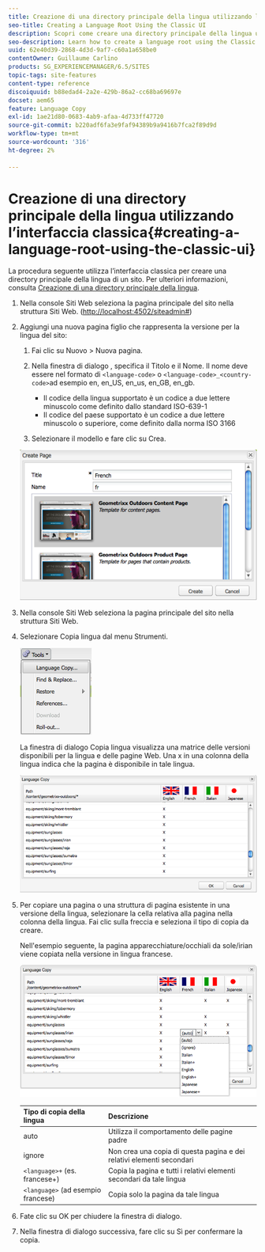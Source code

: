 ```yaml
---
title: Creazione di una directory principale della lingua utilizzando l’interfaccia classica
seo-title: Creating a Language Root Using the Classic UI
description: Scopri come creare una directory principale della lingua utilizzando l’interfaccia classica.
seo-description: Learn how to create a language root using the Classic UI.
uuid: 62e40d39-2868-4d3d-9af7-c60a1a658be0
contentOwner: Guillaume Carlino
products: SG_EXPERIENCEMANAGER/6.5/SITES
topic-tags: site-features
content-type: reference
discoiquuid: b88edad4-2a2e-429b-86a2-cc68ba69697e
docset: aem65
feature: Language Copy
exl-id: 1ae21d80-0683-4ab9-afaa-4d733ff47720
source-git-commit: b220adf6fa3e9faf94389b9a9416b7fca2f89d9d
workflow-type: tm+mt
source-wordcount: '316'
ht-degree: 2%

---
```


# Creazione di una directory principale della lingua utilizzando l’interfaccia classica{#creating-a-language-root-using-the-classic-ui}

La procedura seguente utilizza l’interfaccia classica per creare una directory principale della lingua di un sito. Per ulteriori informazioni, consulta [Creazione di una directory principale della lingua](/help/sites-administering/tc-prep.md#creating-a-language-root).

1. Nella console Siti Web seleziona la pagina principale del sito nella struttura Siti Web. ([http://localhost:4502/siteadmin#](http://localhost:4502/siteadmin#))
1. Aggiungi una nuova pagina figlio che rappresenta la versione per la lingua del sito:

   1. Fai clic su Nuovo > Nuova pagina.
   1. Nella finestra di dialogo , specifica il Titolo e il Nome. Il nome deve essere nel formato di `<language-code>` o `<language-code>_<country-code>`ad esempio en, en_US, en_us, en_GB, en_gb.

      * Il codice della lingua supportato è un codice a due lettere minuscolo come definito dallo standard ISO-639-1
      * Il codice del paese supportato è un codice a due lettere minuscolo o superiore, come definito dalla norma ISO 3166
   1. Selezionare il modello e fare clic su Crea.

   ![newpage](assets/newpagefr.png)

1. Nella console Siti Web seleziona la pagina principale del sito nella struttura Siti Web.
1. Selezionare Copia lingua dal menu Strumenti.

   ![toolslanguage agecopy](assets/toolslanguagecopy.png)

   La finestra di dialogo Copia lingua visualizza una matrice delle versioni disponibili per la lingua e delle pagine Web. Una x in una colonna della lingua indica che la pagina è disponibile in tale lingua.

   ![languagecopydialog](assets/languagecopydialog.png)

1. Per copiare una pagina o una struttura di pagina esistente in una versione della lingua, selezionare la cella relativa alla pagina nella colonna della lingua. Fai clic sulla freccia e seleziona il tipo di copia da creare.

   Nell&#39;esempio seguente, la pagina apparecchiature/occhiali da sole/irian viene copiata nella versione in lingua francese.

   ![languagecopydilogdropdown](assets/languagecopydilogdropdown.png)

   | Tipo di copia della lingua | Descrizione |
   |---|---|
   | auto | Utilizza il comportamento delle pagine padre |
   | ignore | Non crea una copia di questa pagina e dei relativi elementi secondari |
   | `<language>+` (es. francese+) | Copia la pagina e tutti i relativi elementi secondari da tale lingua |
   | `<language>` (ad esempio francese) | Copia solo la pagina da tale lingua |

1. Fate clic su OK per chiudere la finestra di dialogo.
1. Nella finestra di dialogo successiva, fare clic su Sì per confermare la copia.

